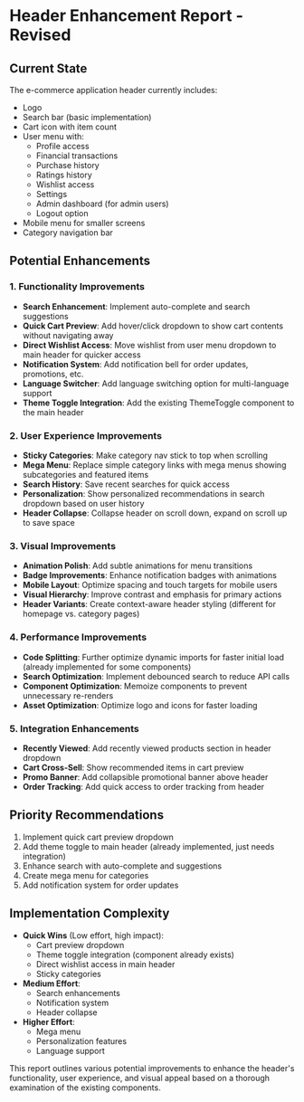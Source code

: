 # Header Enhancement Report - Revised

## Current State
The e-commerce application header currently includes:
- Logo
- Search bar (basic implementation)
- Cart icon with item count
- User menu with:
  - Profile access
  - Financial transactions
  - Purchase history
  - Ratings history
  - Wishlist access
  - Settings
  - Admin dashboard (for admin users)
  - Logout option
- Mobile menu for smaller screens
- Category navigation bar

## Potential Enhancements

### 1. Functionality Improvements
- **Search Enhancement**: Implement auto-complete and search suggestions
- **Quick Cart Preview**: Add hover/click dropdown to show cart contents without navigating away
- **Direct Wishlist Access**: Move wishlist from user menu dropdown to main header for quicker access
- **Notification System**: Add notification bell for order updates, promotions, etc.
- **Language Switcher**: Add language switching option for multi-language support
- **Theme Toggle Integration**: Add the existing ThemeToggle component to the main header

### 2. User Experience Improvements
- **Sticky Categories**: Make category nav stick to top when scrolling
- **Mega Menu**: Replace simple category links with mega menus showing subcategories and featured items
- **Search History**: Save recent searches for quick access
- **Personalization**: Show personalized recommendations in search dropdown based on user history
- **Header Collapse**: Collapse header on scroll down, expand on scroll up to save space

### 3. Visual Improvements
- **Animation Polish**: Add subtle animations for menu transitions
- **Badge Improvements**: Enhance notification badges with animations
- **Mobile Layout**: Optimize spacing and touch targets for mobile users
- **Visual Hierarchy**: Improve contrast and emphasis for primary actions
- **Header Variants**: Create context-aware header styling (different for homepage vs. category pages)

### 4. Performance Improvements
- **Code Splitting**: Further optimize dynamic imports for faster initial load (already implemented for some components)
- **Search Optimization**: Implement debounced search to reduce API calls
- **Component Optimization**: Memoize components to prevent unnecessary re-renders
- **Asset Optimization**: Optimize logo and icons for faster loading

### 5. Integration Enhancements
- **Recently Viewed**: Add recently viewed products section in header dropdown
- **Cart Cross-Sell**: Show recommended items in cart preview
- **Promo Banner**: Add collapsible promotional banner above header
- **Order Tracking**: Add quick access to order tracking from header

## Priority Recommendations
1. Implement quick cart preview dropdown
2. Add theme toggle to main header (already implemented, just needs integration)
3. Enhance search with auto-complete and suggestions
4. Create mega menu for categories
5. Add notification system for order updates

## Implementation Complexity
- **Quick Wins** (Low effort, high impact):
  - Cart preview dropdown
  - Theme toggle integration (component already exists)
  - Direct wishlist access in main header
  - Sticky categories
- **Medium Effort**:
  - Search enhancements
  - Notification system
  - Header collapse
- **Higher Effort**:
  - Mega menu
  - Personalization features
  - Language support

This report outlines various potential improvements to enhance the header's functionality, user experience, and visual appeal based on a thorough examination of the existing components. 